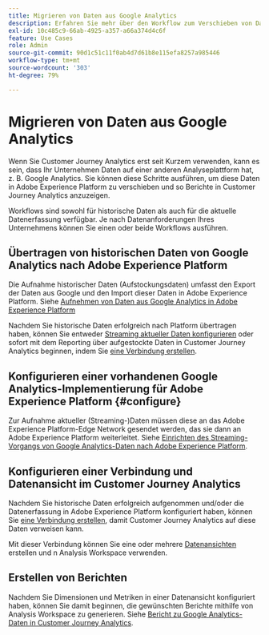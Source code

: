 ```yaml
---
title: Migrieren von Daten aus Google Analytics
description: Erfahren Sie mehr über den Workflow zum Verschieben von Daten von Google Analytics in Adobe Experience Platform und zum Anzeigen von Berichten in Customer Journey Analytics.
exl-id: 10c485c9-66ab-4925-a357-a66a374d4c6f
feature: Use Cases
role: Admin
source-git-commit: 90d1c51c11f0ab4d7d61b8e115efa8257a985446
workflow-type: tm+mt
source-wordcount: '303'
ht-degree: 79%

---
```


# Migrieren von Daten aus Google Analytics

Wenn Sie Customer Journey Analytics erst seit Kurzem verwenden, kann es sein, dass Ihr Unternehmen Daten auf einer anderen Analyseplattform hat, z. B. Google Analytics. Sie können diese Schritte ausführen, um diese Daten in Adobe Experience Platform zu verschieben und so Berichte in Customer Journey Analytics anzuzeigen.

Workflows sind sowohl für historische Daten als auch für die aktuelle Datenerfassung verfügbar. Je nach Datenanforderungen Ihres Unternehmens können Sie einen oder beide Workflows ausführen.

## Übertragen von historischen Daten von Google Analytics nach Adobe Experience Platform

Die Aufnahme historischer Daten (Aufstockungsdaten) umfasst den Export der Daten aus Google und den Import dieser Daten in Adobe Experience Platform. Siehe [Aufnehmen von Daten aus Google Analytics in Adobe Experience Platform](backfill.md)

Nachdem Sie historische Daten erfolgreich nach Platform übertragen haben, können Sie entweder [Streaming aktueller Daten konfigurieren](streaming.md) oder sofort mit dem Reporting über aufgestockte Daten in Customer Journey Analytics beginnen, indem Sie [eine Verbindung erstellen](/help/connections/create-connection.md).

## Konfigurieren einer vorhandenen Google Analytics-Implementierung für Adobe Experience Platform {#configure}

Zur Aufnahme aktueller (Streaming-)Daten müssen diese an das Adobe Experience Platform-Edge Network gesendet werden, das sie dann an Adobe Experience Platform weiterleitet. Siehe [Einrichten des Streaming-Vorgangs von Google Analytics-Daten nach Adobe Experience Platform](streaming.md).

## Konfigurieren einer Verbindung und Datenansicht im Customer Journey Analytics

Nachdem Sie historische Daten erfolgreich aufgenommen und/oder die Datenerfassung in Adobe Experience Platform konfiguriert haben, können Sie [eine Verbindung erstellen](/help/connections/create-connection.md), damit Customer Journey Analytics auf diese Daten verweisen kann.

Mit dieser Verbindung können Sie eine oder mehrere [Datenansichten](/help/data-views/create-dataview.md) erstellen und n Analysis Workspace verwenden.

## Erstellen von Berichten

Nachdem Sie Dimensionen und Metriken in einer Datenansicht konfiguriert haben, können Sie damit beginnen, die gewünschten Berichte mithilfe von Analysis Workspace zu generieren. Siehe [Bericht zu Google Analytics-Daten in Customer Journey Analytics](report.md).
